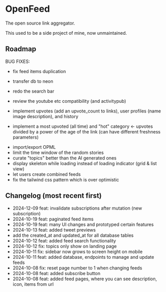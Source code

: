# OpenFeed

The open source link aggregator.

This used to be a side project of mine, now unmaintained.

## Roadmap 

BUG FIXES:
- fix feed items duplication

- transfer db to neon
- redo the search bar
- review the youtube etc compatibility (and activitypub)
- implement upvotes (add an upvote_count to links), user profiles (name image description), and history
- implement a most upvoted (all time) and "hot" category <- upvotes divided by a power of the age of the link (can have different freshness parameters)
<!--  -->
<!-- - announce project somewhere
- put some interested people in a group (discord/slack) -->
<!--  -->
<!-- - branding
  - logo / favicon
  - metadata -->
<!--  -->
- import/export OPML
- limit the time window of the random stories
- curate "topics" better than the AI generated ones
- display skeleton while loading instead of loading indicator (grid & list view)
- let users create combined feeds
- fix the tailwind css pattern which is over optimistic
<!-- - choose a license (I am thinking about https://choosealicense.com/licenses/unlicense/) -->
<!--  -->
<!-- - launch -->

## Changelog (most recent first)

- 2024-12-09 feat: invalidate subscriptions after mutation (new subscription)
- 2024-10-19 feat: paginated feed items
- 2024-10-19 feat: many UI changes and prototyped certain features
- 2024-10-13 feat: added tweet previews
- add the created_at and updated_at for all database tables
- 2024-10-12 feat: added feed search functionality
- 2024-10-12 fix: topics only show on landing page
- 2024-10-11 fix: sidebar now grows to screen height on mobile
- 2024-10-11 feat: added database, endpoints to manage and update feeds
- 2024-10-08 fix: reset page number to 1 when changing feeds
- 2024-10-08 feat: added subscribe button
- 2024-10-08 feat: added feed pages, where you can see description, icon, items from url
